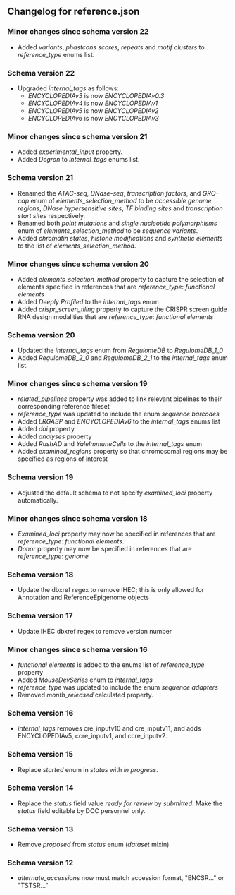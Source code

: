 ## Changelog for reference.json

### Minor changes since schema version 22
* Added *variants*, *phastcons scores*, *repeats* and *motif clusters* to *reference_type* enums list.

### Schema version 22

* Upgraded *internal_tags* as follows:
    * *ENCYCLOPEDIAv3* is now *ENCYCLOPEDIAv0.3*
    * *ENCYCLOPEDIAv4* is now *ENCYCLOPEDIAv1*
    * *ENCYCLOPEDIAv5* is now *ENCYCLOPEDIAv2*
    * *ENCYCLOPEDIAv6* is now *ENCYCLOPEDIAv3*

### Minor changes since schema version 21
* Added *experimental_input* property.
* Added *Degron* to *internal_tags* enums list.

### Schema version 21
* Renamed the *ATAC-seq*, *DNase-seq*, *transcription factors*, and *GRO-cap* enum of *elements_selection_method* to be *accessible genome regions*, *DNase hypersensitive sites*, *TF binding sites* and *transcription start sites* respectively.
* Renamed both *point mutations* and *single nucleotide polymorphisms* enum of *elements_selection_method* to be *sequence variants*.
* Added *chromatin states*, *histone modifications* and *synthetic elements* to the list of *elements_selection_method*.

### Minor changes since schema version 20
* Added *elements_selection_method* property to capture the selection of elements specified in references that are *reference_type*: *functional elements*
* Added *Deeply Profiled* to the *internal_tags* enum
* Added *crispr_screen_tiling* property to capture the CRISPR screen guide RNA design modalities that are *reference_type*: *functional elements*

### Schema version 20
* Updated the *internal_tags* enum from *RegulomeDB* to *RegulomeDB_1_0*
* Added *RegulomeDB_2_0* and *RegulomeDB_2_1* to the *internal_tags* enum list.

### Minor changes since schema version 19

* *related_pipelines* property was added to link relevant pipelines to their corresponding reference fileset 
* *reference_type* was updated to include the enum *sequence barcodes*
* Added *LRGASP* and *ENCYCLOPEDIAv6* to the *internal_tags* enums list
* Added *doi* property
* Added *analyses* property
* Added *RushAD* and *YaleImmuneCells* to the *internal_tags* enum
* Added *examined_regions* property so that chromosomal regions may be specified as regions of interest

### Schema version 19

* Adjusted the default schema to not specify *examined_loci* property automatically.

### Minor changes since schema version 18

* *Examined_loci* property may now be specified in references that are *reference_type*: *functional elements*.
* *Donor* property may now be specified in references that are *reference_type*: *genome*

### Schema version 18

* Update the dbxref regex to remove IHEC; this is only allowed for Annotation and ReferenceEpigenome objects

### Schema version 17

* Update IHEC dbxref regex to remove version number

### Minor changes since schema version 16

* *functional elements* is added to the enums list of *reference_type* property
* Added *MouseDevSeries* enum to *internal_tags*
* *reference_type* was updated to include the enum *sequence adapters*
* Removed *month_released* calculated property.

### Schema version 16

* *internal_tags* removes cre_inputv10 and cre_inputv11, and adds ENCYCLOPEDIAv5, ccre_inputv1, and ccre_inputv2.

### Schema version 15

* Replace *started* enum in *status* with *in progress*.

### Schema version 14

* Replace the *status* field value *ready for review* by *submitted*. Make the *status* field editable by DCC personnel only.

### Schema version 13

* Remove *proposed* from *status* enum (*dataset* mixin).

### Schema version 12

* *alternate_accessions* now must match accession format, "ENCSR..." or "TSTSR..."
